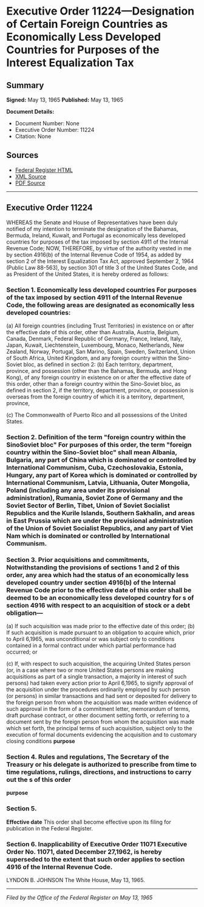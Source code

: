 # Executive Order 11224—Designation of Certain Foreign Countries as Economically Less Developed Countries for Purposes of the Interest Equalization Tax

## Summary

**Signed:** May 13, 1965
**Published:** May 13, 1965

**Document Details:**
- Document Number: None
- Executive Order Number: 11224
- Citation: None

## Sources
- [Federal Register HTML](https://www.presidency.ucsb.edu/documents/executive-order-11224-designation-certain-foreign-countries-economically-less-developed)
- [XML Source](None)
- [PDF Source](None)

---

## Executive Order 11224

WHEREAS the Senate and House of Representatives have been duly notified of my intention to terminate the designation of the Bahamas, Bermuda, Ireland, Kuwait, and Portugal as economically less developed countries for purposes of the tax imposed by section 4911 of the Internal Revenue Code;
NOW, THEREFORE, by virtue of the authority vested in me by section 4916(b) of the Internal Revenue Code of 1954, as added by section 2 of the Interest Equalization Tax Act, approved September 2, 1964 (Public Law 88-563), by section 301 of title 3 of the United States Code, and as President of the United States, it is hereby ordered as follows:
### Section 1. Economically less developed countries For purposes of the tax imposed by section 4911 of the Internal Revenue Code, the following areas are designated as economically less developed countries:

(a) All foreign countries (including Trust Territories) in existence on or after the effective date of this order, other than Australia, Austria, Belgium, Canada, Denmark, Federal Republic of Germany, France, Ireland, Italy, Japan, Kuwait, Liechtenstein, Luxembourg, Monaco, Netherlands, New Zealand, Norway, Portugal, San Marino, Spain, Sweden, Switzerland, Union of South Africa, United Kingdom, and any foreign country within the Sino-Soviet bloc, as defined in section 2:
(b) Each territory, department, province, and possession (other than the Bahamas, Bermuda, and Hong Kong), of any foreign country in existence on or after the effective date of this order, other than a foreign country within the Sino-Soviet bloc, as defined in section 2, if the territory, department, province, or possession is overseas from the foreign country of which it is a territory, department, province,

(c) The Commonwealth of Puerto Rico and all possessions of the United States.
### Section 2. Definition of the term "foreign country within the SinoSoviet bloc" For purposes of this order, the term "foreign country within the Sino-Soviet bloc" shall mean Albania, Bulgaria, any part of China which is dominated or controlled by International Communism, Cuba, Czechoslovakia, Estonia, Hungary, any part of Korea which is dominated or controlled by International Communism, Latvia, Lithuania, Outer Mongolia, Poland (including any area under its provisional administration), Rumania, Soviet Zone of Germany and the Soviet Sector of Berlin, Tibet, Union of Soviet Socialist Republics and the Kurile Islands, Southern Sakhalin, and areas in East Prussia which are under the provisional administration of the Union of Soviet Socialist Republics, and any part of Viet Nam which is dominated or controlled by International Communism.

### Section 3. Prior acquisitions and commitments, Notwithstanding the provisions of sections 1 and 2 of this order, any area which had the status of an economically less developed country under section 4916(b) of the Internal Revenue Code prior to the effective date of this order shall be deemed to be an economically less developed country for s of section 4916 with respect to an acquisition of stock or a debt obligation—

(a) If such acquisition was made prior to the effective date of this order;
(b) If such acquisition is made pursuant to an obligation to acquire which, prior to April 6,1965, was unconditional or was subject only to conditions contained in a formal contract under which partial performance had occurred; or

(c) If, with respect to such acquisition, the acquiring United States person (or, in a case where two or more United States persons are making acquisitions as part of a single transaction, a majority in interest of such persons) had taken every action prior to April 6,1965, to signify approval of the acquisition under the procedures ordinarily employed by such person (or persons) in similar transactions and had sent or deposited for delivery to the foreign person from whom the acquisition was made written evidence of such approval in the form of a commitment letter, memorandum of terms, draft purchase contract, or other document setting forth, or referring to a document sent by the foreign person from whom the acquisition was made which set forth, the principal terms of such acquisition, subject only to the execution of formal documents evidencing the acquisition and to customary closing conditions
**purpose**

### Section 4. Rules and regulations, The Secretary of the Treasury or his delegate is authorized to prescribe from time to time regulations, rulings, directions, and instructions to carry out the s of this order

**purpose**

### Section 5.

**Effective date**
 This order shall become effective upon its filing for publication in the Federal Register.

### Section 6. Inapplicability of Executive Order 11071 Executive Order No. 11071, dated December 27,1962, is hereby superseded to the extent that such order applies to section 4916 of the Internal Revenue Code.

LYNDON B. JOHNSON
The White House,
May 13, 1965.

---

*Filed by the Office of the Federal Register on May 13, 1965*
